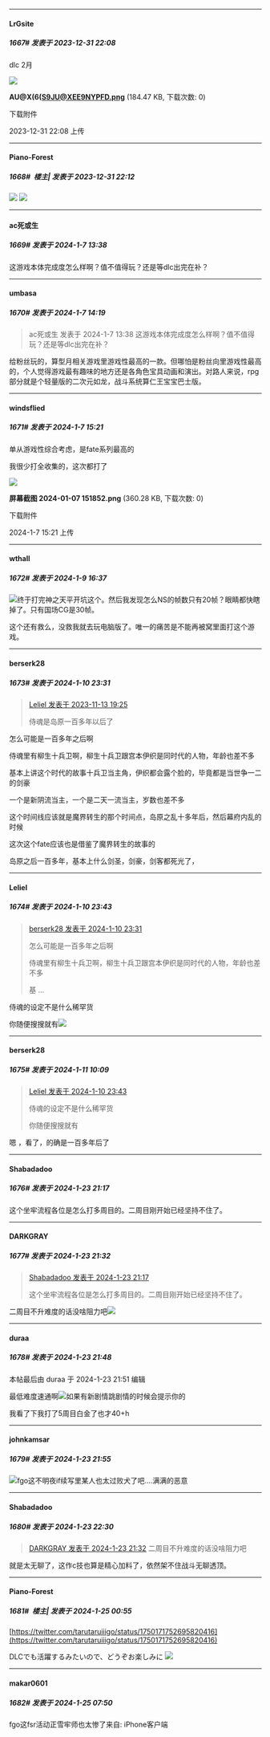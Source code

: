 
*****

####  LrGsite  
##### 1667#       发表于 2023-12-31 22:08

dlc 2月

<img src="https://img.saraba1st.com/forum/202312/31/220851i4ruf7c2yb2qibcb.png" referrerpolicy="no-referrer">

<strong>AU@X(6(S9JU@XEE9NYPFD.png</strong> (184.47 KB, 下载次数: 0)

下载附件

2023-12-31 22:08 上传

*****

####  Piano-Forest  
##### 1668#         楼主| 发表于 2023-12-31 22:12

<img src="https://p.sda1.dev/15/f41b89e8cc0fe2b5b8e3ad19b8c4879d/20231231_221117.jpg" referrerpolicy="no-referrer">
<img src="https://p.sda1.dev/15/f0b7f2f09e1cfc87b8880bbe3771e7fd/20231231_221123.jpg" referrerpolicy="no-referrer">

*****

####  ac死或生  
##### 1669#       发表于 2024-1-7 13:38

这游戏本体完成度怎么样啊？值不值得玩？还是等dlc出完在补？


*****

####  umbasa  
##### 1670#       发表于 2024-1-7 14:19

<blockquote>ac死或生 发表于 2024-1-7 13:38
这游戏本体完成度怎么样啊？值不值得玩？还是等dlc出完在补？</blockquote>
给粉丝玩的，算型月相关游戏里游戏性最高的一款。但哪怕是粉丝向里游戏性最高的，个人觉得游戏最有趣味的地方还是各角色宝具动画和演出。对路人来说，rpg部分就是个轻量版的二次元如龙，战斗系统算仁王宝宝巴士版。


*****

####  windsflied  
##### 1671#       发表于 2024-1-7 15:21

单从游戏性综合考虑，是fate系列最高的

我很少打全收集的，这次都打了

<img src="https://img.saraba1st.com/forum/202401/07/152118xl51fff122liqff8.png" referrerpolicy="no-referrer">

<strong>屏幕截图 2024-01-07 151852.png</strong> (360.28 KB, 下载次数: 0)

下载附件

2024-1-7 15:21 上传


*****

####  wthall  
##### 1672#       发表于 2024-1-9 16:37

<img src="https://static.saraba1st.com/image/smiley/face2017/067.png" referrerpolicy="no-referrer">终于打完神之天平开坑这个。然后我发现怎么NS的帧数只有20帧？眼睛都快瞎掉了。只有国场CG是30帧。

这个还有救么，没救我就去玩电脑版了。唯一的痛苦是不能再被窝里面打这个游戏。


*****

####  berserk28  
##### 1673#       发表于 2024-1-10 23:31

<blockquote><a href="httphttps://bbs.saraba1st.com/2b/forum.php?mod=redirect&amp;goto=findpost&amp;pid=63032959&amp;ptid=2112855" target="_blank">Leliel 发表于 2023-11-13 19:25</a>

侍魂是岛原一百多年以后了</blockquote>
怎么可能是一百多年之后啊

侍魂里有柳生十兵卫啊，柳生十兵卫跟宫本伊织是同时代的人物，年龄也差不多

基本上讲这个时代的故事十兵卫当主角，伊织都会露个脸的，毕竟都是当世争一二的剑豪

一个是新阴流当主，一个是二天一流当主，岁数也差不多

这个时间线应该就是魔界转生的那个时间点，岛原之乱十多年后，然后幕府内乱的时候

这次这个fate应该也是借鉴了魔界转生的故事的

岛原之后一百多年，基本上什么剑圣，剑豪，剑客都死光了，


*****

####  Leliel  
##### 1674#       发表于 2024-1-10 23:43

<blockquote><a href="httphttps://bbs.saraba1st.com/2b/forum.php?mod=redirect&amp;goto=findpost&amp;pid=63609123&amp;ptid=2112855" target="_blank">berserk28 发表于 2024-1-10 23:31</a>

怎么可能是一百多年之后啊

侍魂里有柳生十兵卫啊，柳生十兵卫跟宫本伊织是同时代的人物，年龄也差不多

基 ...</blockquote>
侍魂的设定不是什么稀罕货

你随便搜搜就有<img src="https://static.saraba1st.com/image/smiley/face2017/216.png" referrerpolicy="no-referrer">


*****

####  berserk28  
##### 1675#       发表于 2024-1-11 10:09

<blockquote><a href="httphttps://bbs.saraba1st.com/2b/forum.php?mod=redirect&amp;goto=findpost&amp;pid=63609269&amp;ptid=2112855" target="_blank">Leliel 发表于 2024-1-10 23:43</a>

侍魂的设定不是什么稀罕货

你随便搜搜就有</blockquote>
嗯 ，看了，的确是一百多年后了

*****

####  Shabadadoo  
##### 1676#       发表于 2024-1-23 21:17

这个坐牢流程各位是怎么打多周目的。二周目刚开始已经坚持不住了。


*****

####  DARKGRAY  
##### 1677#       发表于 2024-1-23 21:32

<blockquote><a href="httphttps://bbs.saraba1st.com/2b/forum.php?mod=redirect&amp;goto=findpost&amp;pid=63750792&amp;ptid=2112855" target="_blank">Shabadadoo 发表于 2024-1-23 21:17</a>

这个坐牢流程各位是怎么打多周目的。二周目刚开始已经坚持不住了。</blockquote>
二周目不升难度的话没啥阻力吧<img src="https://static.saraba1st.com/image/smiley/face2017/067.png" referrerpolicy="no-referrer">


*****

####  duraa  
##### 1678#       发表于 2024-1-23 21:48

 本帖最后由 duraa 于 2024-1-23 21:51 编辑 

最低难度速通啊<img src="https://static.saraba1st.com/image/smiley/face2017/067.png" referrerpolicy="no-referrer">如果有新剧情跳剧情的时候会提示你的

我看了下我打了5周目白金了也才40+h


*****

####  johnkamsar  
##### 1679#       发表于 2024-1-23 21:55

<img src="https://static.saraba1st.com/image/smiley/face2017/068.png" referrerpolicy="no-referrer">fgo这不明夜if续写里某人也太过败犬了吧….满满的恶意


*****

####  Shabadadoo  
##### 1680#       发表于 2024-1-23 22:30

<blockquote><a href="httphttps://bbs.saraba1st.com/2b/forum.php?mod=redirect&amp;goto=findpost&amp;pid=63750960&amp;ptid=2112855" target="_blank">DARKGRAY 发表于 2024-1-23 21:32</a>
二周目不升难度的话没啥阻力吧</blockquote>
就是太无聊了，这作c技也算是精心加料了，依然架不住战斗无聊透顶。


*****

####  Piano-Forest  
##### 1681#         楼主| 发表于 2024-1-25 00:55

[https://twitter.com/tarutaruiiigo/status/1750171752695820416](https://twitter.com/tarutaruiiigo/status/1750171752695820416)

DLCでも活躍するみたいので、どうぞお楽しみに
<img src="https://p.sda1.dev/15/dd35c42d8166a702cdb95e943d5fc3e5/20240125_005357.jpg" referrerpolicy="no-referrer">


*****

####  makar0601  
##### 1682#       发表于 2024-1-25 07:50

fgo这fsr活动正雪牢师也太惨了来自: iPhone客户端

